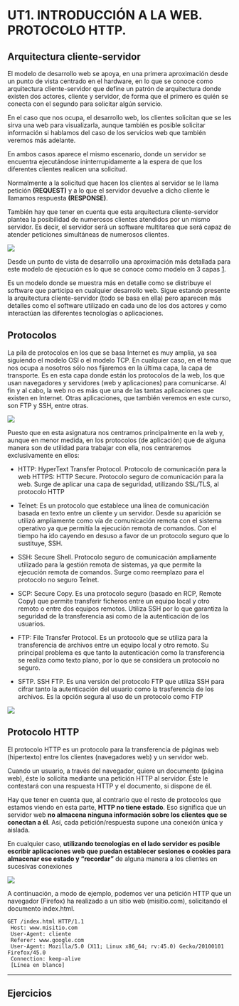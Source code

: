 # UT1. INTRODUCCIÓN A LA WEB. PROTOCOLO HTTP.

## Arquitectura cliente-servidor

El modelo de desarrollo web se apoya, en una primera aproximación desde un punto de vista centrado en el hardware, en lo que se conoce como arquitectura cliente-servidor que define un patrón de arquitectura donde existen dos actores, cliente y servidor, de forma que el primero es quién se conecta con el segundo para solicitar algún servicio. 

En el caso que nos ocupa, el desarrollo web, los clientes solicitan que se les sirva una web para visualizarla, aunque también es posible solicitar información si hablamos del caso de los servicios web que también veremos más adelante. 

En ambos casos aparece el mismo escenario, donde un servidor se encuentra ejecutándose ininterrupidamente a la espera de que los diferentes clientes realicen una solicitud.

Normalmente a la solicitud que hacen los clientes al servidor se le llama petición **(REQUEST)** y a lo que el servidor devuelve a dicho cliente le llamamos respuesta **(RESPONSE)**.

También hay que tener en cuenta que esta arquitectura cliente-servidor plantea la posibilidad de numerosos clientes atendidos por un mismo servidor. Es decir, el servidor será un software multitarea que será capaz de atender peticiones simultáneas de numerosos clientes.

![](img/cliente_servidor.jpg)

Desde un punto de vista de desarrollo una aproximación más detallada para este modelo de ejecución es lo que se conoce como modelo en 3 capas [1](https://en.wikipedia.org/wiki/Multitier_architecture). 

Es un modelo donde se muestra más en detalle como se distribuye el software que participa en cualquier desarrollo web. Sigue estando presente la arquitectura cliente-servidor (todo se basa en ella) pero aparecen más detalles como el software utilizado en cada uno de los dos actores y como interactúan las diferentes tecnologías o aplicaciones.

## Protocolos

La pila de protocolos en los que se basa Internet es muy amplia, ya sea siguiendo el modelo OSI o el modelo TCP. En cualquier caso, en el tema que nos ocupa a nosotros sólo nos fijaremos en la última capa, la capa de transporte. Es en esta capa donde están los protocolos de la web, los que usan navegadores y servidores (web y aplicaciones) para comunicarse. Al fin y al cabo, la web no es más que una de las tantas aplicaciones que existen en Internet. Otras aplicaciones, que también veremos en este curso, son FTP y SSH, entre otras.

![](img/osi.png)

Puesto que en esta asignatura nos centramos principalmente en la web y, aunque en menor medida, en los protocolos (de aplicación) que de alguna manera son de utilidad para trabajar con ella, nos centraremos exclusivamente en ellos:

- HTTP: HyperText Transfer Protocol. Protocolo de comunicación para la web
HTTPS: HTTP Secure. Protocolo seguro de comunicación para la web. Surge de aplicar una capa de seguridad, utilizando SSL/TLS, al protocolo HTTP

- Telnet: Es un protocolo que establece una línea de comunicación basada en texto entre un cliente y un servidor. Desde su aparición se utilizó ampliamente como vía de comunicación remota con el sistema operativo ya que permitía la ejecución remota de comandos. Con el tiempo ha ido cayendo en desuso a favor de un protocolo seguro que lo sustituye, SSH.

- SSH: Secure Shell. Protocolo seguro de comunicación ampliamente utilizado para la gestión remota de sistemas, ya que permite la ejecución remota de comandos. Surge como reemplazo para el protocolo no seguro Telnet.

- SCP: Secure Copy. Es una protocolo seguro (basado en RCP, Remote Copy) que permite transferir ficheros entre un equipo local y otro remoto o entre dos equipos remotos. Utiliza SSH por lo que garantiza la seguridad de la transferencia asi como de la autenticación de los usuarios.

- FTP: File Transfer Protocol. Es un protocolo que se utiliza para la transferencia de archivos entre un equipo local y otro remoto. Su principal problema es que tanto la autenticación como la transferencia se realiza como texto plano, por lo que se considera un protocolo no seguro.

- SFTP. SSH FTP. Es una versión del protocolo FTP que utiliza SSH para cifrar tanto la autenticación del usuario como la trasferencia de los archivos. Es la opción segura al uso de un protocolo como FTP

![](img/protocolos.png)

## Protocolo HTTP

El protocolo HTTP es un protocolo para la transferencia de páginas web (hipertexto) entre los clientes (navegadores web) y un servidor web. 

Cuando un usuario, a través del navegador, quiere un documento (página web), éste lo solicita mediante una petición HTTP al servidor. Éste le contestará con una respuesta HTTP y el documento, si dispone de él.

Hay que tener en cuenta que, al contrario que el resto de protocolos que estamos viendo en esta parte, **HTTP no tiene estado**. Eso significa que un servidor web **no almacena ninguna información sobre los clientes que se conectan a él**. Así, cada petición/respuesta supone una conexión única y aislada. 

En cualquier caso, **utilizando tecnologías en el lado servidor es posible escribir aplicaciones web que puedan establecer sesiones o cookies para almacenar ese estado y “recordar”** de alguna manera a los clientes en sucesivas conexiones

![](img/http.png)

A continuación, a modo de ejemplo, podemos ver una petición HTTP que un navegador (Firefox) ha realizado a un sitio web (misitio.com), solicitando el documento index.html.

```
GET /index.html HTTP/1.1
 Host: www.misitio.com
 User-Agent: cliente
 Referer: www.google.com
 User-Agent: Mozilla/5.0 (X11; Linux x86_64; rv:45.0) Gecko/20100101 Firefox/45.0
 Connection: keep-alive
 [Línea en blanco]
```
---
## Ejercicios
